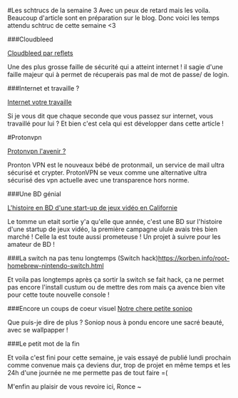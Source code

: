 #Les schtrucs de la semaine 3
Avec un peux de retard mais les voila. Beaucoup d'article sont en préparation sur le blog.
Donc voici les temps attendu schtruc de cette semaine <3

###Cloudbleed

[Cloudbleed par reflets](https://reflets.info/cloudbleed-le-bug-qui-cache-la-foret/)

Une des plus grosse faille de sécurité qui a atteint internet ! il sagie d'une faille majeur qui à permet de récuperais pas mal de mot de passe/ de login.

###Internet et travaille ?

[Internet votre travaille](http://www.lemonde.fr/pixels/article/2017/03/11/sur-internet-nous-travaillons-tous-et-la-penibilite-de-ce-travail-est-invisible_5093124_4408996.html?utm_content=bufferae8df&utm_medium=social&utm_source=twitter.com&utm_campaign=buffer)

Si je vous dit que chaque seconde que vous passez sur internet, vous travaillé pour lui ? Et bien c'est cela qui est développer dans cette article !

#Protonvpn 

[Protonvpn l'avenir ?](https://protonvpn.com/)

Pronton VPN est le nouveaux bébé de protonmail, un service de mail ultra sécurisé et crypter. ProtonVPN se veux comme une alternative ultra sécurisé des vpn actuelle avec une transparence hors norme.

###Une BD génial

[L'histoire en BD d'une start-up de jeux vidéo en Californie](https://fr.ulule.com/comme-convenu-2/)

Le tomme un etait sortie y'a qu'elle que année, c'est une BD sur l'histoire d'une startup de jeux vidéo, la première campagne ulule avais très bien marché ! Celle la est toute aussi prometeuse ! Un projet à suivre pour les amateur de BD !

###La switch na pas tenu longtemps
(Switch hack)https://korben.info/root-homebrew-nintendo-switch.html

Et voila pas longtemps après ça sortir la switch se fait hack, ça ne permet pas encore l'install custum ou de mettre des rom mais ça avence bien vite pour cette toute nouvelle console !

###Encore un coups de coeur visuel
[Notre chere petite soniop](http://soniop.deviantart.com/art/Wallpaper-Evening-moon-4K-668703458)

Que puis-je dire de plus ? Soniop nous à pondu encore une sacré beauté, avec se wallpapper !

###Le petit mot de la fin

Et voila c'est fini pour cette semaine, je vais essayé de publié lundi prochain comme convenue mais ça deviens dur, trop de projet en même temps et les 24h d'une journée ne me permette pas de tout faire =(

M'enfin au plaisir de vous revoire ici, Ronce ~